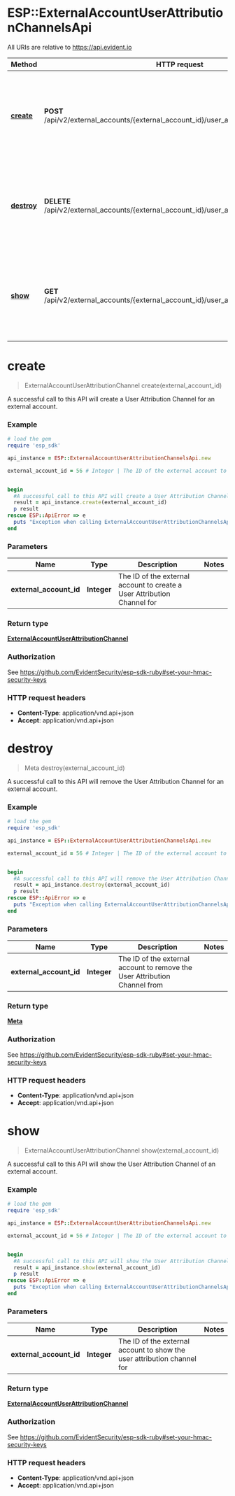 # ESP::ExternalAccountUserAttributionChannelsApi

All URIs are relative to https://api.evident.io

Method | HTTP request | Description
------------- | ------------- | -------------
[**create**](ExternalAccountUserAttributionChannelsApi.md#create) | **POST** /api/v2/external_accounts/{external_account_id}/user_attribution/channel.json_api | A successful call to this API will create a User Attribution Channel for an external account.
[**destroy**](ExternalAccountUserAttributionChannelsApi.md#destroy) | **DELETE** /api/v2/external_accounts/{external_account_id}/user_attribution/channel.json_api | A successful call to this API will remove the User Attribution Channel for an external account.
[**show**](ExternalAccountUserAttributionChannelsApi.md#show) | **GET** /api/v2/external_accounts/{external_account_id}/user_attribution/channel.json_api | A successful call to this API will show the User Attribution Channel of an external account.


# **create**
> ExternalAccountUserAttributionChannel create(external_account_id)

A successful call to this API will create a User Attribution Channel for an external account.

### Example
```ruby
# load the gem
require 'esp_sdk'

api_instance = ESP::ExternalAccountUserAttributionChannelsApi.new

external_account_id = 56 # Integer | The ID of the external account to create a User Attribution Channel for


begin
  #A successful call to this API will create a User Attribution Channel for an external account.
  result = api_instance.create(external_account_id)
  p result
rescue ESP::ApiError => e
  puts "Exception when calling ExternalAccountUserAttributionChannelsApi->create: #{e}"
end
```

### Parameters

Name | Type | Description  | Notes
------------- | ------------- | ------------- | -------------
 **external_account_id** | **Integer**| The ID of the external account to create a User Attribution Channel for | 

### Return type

[**ExternalAccountUserAttributionChannel**](ExternalAccountUserAttributionChannel.md)

### Authorization

See https://github.com/EvidentSecurity/esp-sdk-ruby#set-your-hmac-security-keys

### HTTP request headers

 - **Content-Type**: application/vnd.api+json
 - **Accept**: application/vnd.api+json



# **destroy**
> Meta destroy(external_account_id)

A successful call to this API will remove the User Attribution Channel for an external account.

### Example
```ruby
# load the gem
require 'esp_sdk'

api_instance = ESP::ExternalAccountUserAttributionChannelsApi.new

external_account_id = 56 # Integer | The ID of the external account to remove the User Attribution Channel from


begin
  #A successful call to this API will remove the User Attribution Channel for an external account.
  result = api_instance.destroy(external_account_id)
  p result
rescue ESP::ApiError => e
  puts "Exception when calling ExternalAccountUserAttributionChannelsApi->destroy: #{e}"
end
```

### Parameters

Name | Type | Description  | Notes
------------- | ------------- | ------------- | -------------
 **external_account_id** | **Integer**| The ID of the external account to remove the User Attribution Channel from | 

### Return type

[**Meta**](Meta.md)

### Authorization

See https://github.com/EvidentSecurity/esp-sdk-ruby#set-your-hmac-security-keys

### HTTP request headers

 - **Content-Type**: application/vnd.api+json
 - **Accept**: application/vnd.api+json



# **show**
> ExternalAccountUserAttributionChannel show(external_account_id)

A successful call to this API will show the User Attribution Channel of an external account.

### Example
```ruby
# load the gem
require 'esp_sdk'

api_instance = ESP::ExternalAccountUserAttributionChannelsApi.new

external_account_id = 56 # Integer | The ID of the external account to show the user attribution channel for


begin
  #A successful call to this API will show the User Attribution Channel of an external account.
  result = api_instance.show(external_account_id)
  p result
rescue ESP::ApiError => e
  puts "Exception when calling ExternalAccountUserAttributionChannelsApi->show: #{e}"
end
```

### Parameters

Name | Type | Description  | Notes
------------- | ------------- | ------------- | -------------
 **external_account_id** | **Integer**| The ID of the external account to show the user attribution channel for | 

### Return type

[**ExternalAccountUserAttributionChannel**](ExternalAccountUserAttributionChannel.md)

### Authorization

See https://github.com/EvidentSecurity/esp-sdk-ruby#set-your-hmac-security-keys

### HTTP request headers

 - **Content-Type**: application/vnd.api+json
 - **Accept**: application/vnd.api+json



